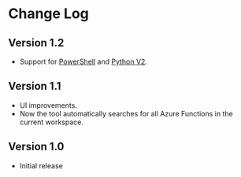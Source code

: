 # Change Log

## Version 1.2

- Support for [PowerShell](https://learn.microsoft.com/en-us/azure/azure-functions/functions-reference-powershell?tabs=portal) and [Python V2](https://techcommunity.microsoft.com/t5/azure-compute-blog/azure-functions-v2-python-programming-model/ba-p/3665168).

## Version 1.1

- UI improvements.
- Now the tool automatically searches for all Azure Functions in the current workspace.

## Version 1.0

- Initial release
